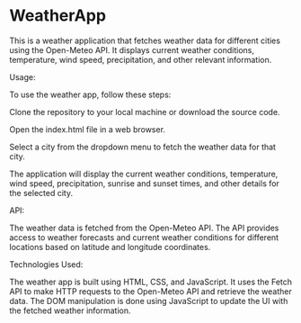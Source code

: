 # WeatherApp
This is a weather application that fetches weather data for different cities using the Open-Meteo API. It displays current weather conditions, temperature, wind speed, precipitation, and other relevant information.

Usage:

To use the weather app, follow these steps:

Clone the repository to your local machine or download the source code.

Open the index.html file in a web browser.

Select a city from the dropdown menu to fetch the weather data for that city.

The application will display the current weather conditions, temperature, wind speed, precipitation, sunrise and sunset times, and other details for the selected city.

API:

The weather data is fetched from the Open-Meteo API. The API provides access to weather forecasts and current weather conditions for different locations based on latitude and longitude coordinates.

Technologies Used:

The weather app is built using HTML, CSS, and JavaScript. It uses the Fetch API to make HTTP requests to the Open-Meteo API and retrieve the weather data. The DOM manipulation is done using JavaScript to update the UI with the fetched weather information.

